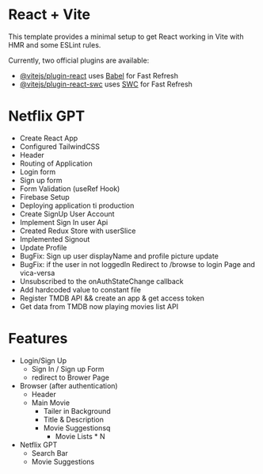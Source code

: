 # React + Vite

This template provides a minimal setup to get React working in Vite with HMR and some ESLint rules.

Currently, two official plugins are available:

- [@vitejs/plugin-react](https://github.com/vitejs/vite-plugin-react/blob/main/packages/plugin-react) uses [Babel](https://babeljs.io/) for Fast Refresh
- [@vitejs/plugin-react-swc](https://github.com/vitejs/vite-plugin-react/blob/main/packages/plugin-react-swc) uses [SWC](https://swc.rs/) for Fast Refresh

# Netflix GPT

- Create React App
- Configured TailwindCSS
- Header
- Routing of Application
- Login form
- Sign up form
- Form Validation (useRef Hook)
- Firebase Setup
- Deploying application ti production
- Create SignUp User Account
- Implement Sign In user Api
- Created Redux Store with userSlice
- Implemented Signout
- Update Profile
- BugFix: Sign up user displayName and profile picture update
- BugFix: if the user in not loggedIn Redirect to /browse to login Page and vica-versa
- Unsubscribed to the onAuthStateChange callback
- Add hardcoded value to constant file
- Register TMDB API && create an app & get access token 
- Get data from TMDB now playing movies list API

# Features

- Login/Sign Up
  - Sign In / Sign up Form
  - redirect to Brower Page
- Browser (after authentication)
  - Header
  - Main Movie
    - Tailer in Background
    - Title & Description
    - Movie Suggestionsq
      - Movie Lists \* N
- Netflix GPT
  - Search Bar
  - Movie Suggestions

